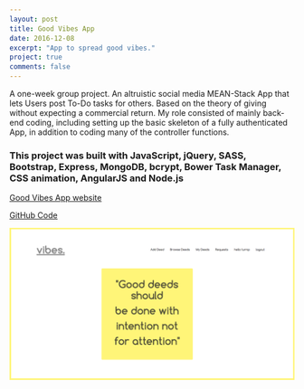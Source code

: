 ```yaml
---
layout: post
title: Good Vibes App
date: 2016-12-08
excerpt: "App to spread good vibes."
project: true
comments: false
---
```


<p> A one-week group project. An altruistic social media MEAN-Stack App that lets Users post To-Do tasks for others. Based on the theory of giving without expecting a commercial return. My role consisted of mainly back-end coding, including setting up the basic skeleton of a fully authenticated App, in addition to coding many of the controller functions.</p>

<h3>This project was built with JavaScript, jQuery, SASS, Bootstrap, Express, MongoDB, bcrypt, Bower Task Manager, CSS animation, AngularJS and Node.js </h3>

[Good Vibes App website](https://good-vibe-ratings.herokuapp.com/)


[GitHub Code](https://github.com/Nattie87/wdi-project-3)

![GoodVibes Homepage](/assets/img/vibes.png)
